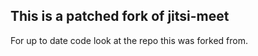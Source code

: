 This is a patched fork of jitsi-meet
------------------------------------

For up to date code look at the repo this was forked from.
